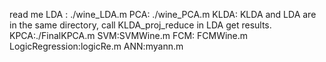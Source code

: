 read me
LDA : ./wine_LDA.m 
PCA: ./wine_PCA.m 
KLDA: KLDA and LDA are in the same directory, call KLDA_proj_reduce in LDA get results.
KPCA:./FinalKPCA.m
SVM:SVMWine.m
FCM: FCMWine.m
LogicRegression:logicRe.m
ANN:myann.m

